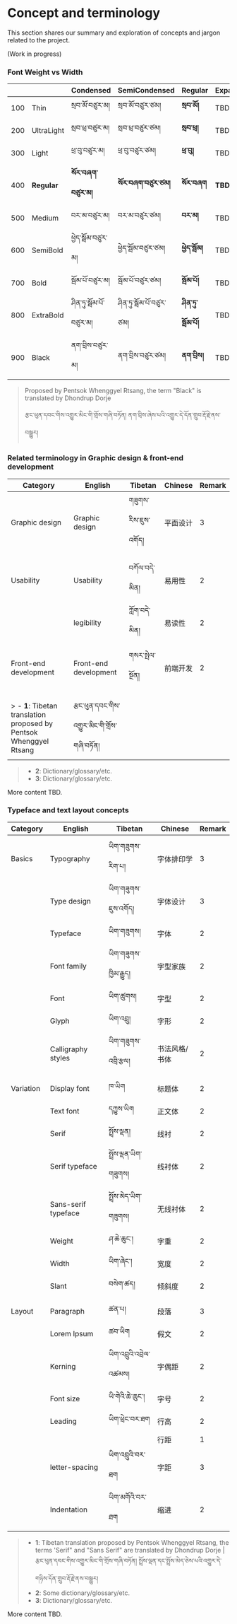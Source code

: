 
# Concept and terminology

This section shares our summary and exploration of concepts and jargon related to the project.

(Work in progress)


### Font **Weight** vs **Width**

|    |            |Condensed    |SemiCondensed |Regular    |Expanded    |
|----|------------|--------------|-------------|-----------|------------|
|100 |Thin	      |སྲབ་མོ་བཙུར་མ།      |སྲབ་མོ་བཙུར་ཙམ།     |**སྲབ་མོ།**     |TBD        |
|200 |UltraLight  |སྲབ་ཕྲ་བཙུར་མ།      |སྲབ་ཕྲ་བཙུར་ཙམ།     |**སྲབ་ཕྲ།**    |TBD        |
|300 |Light       |ཕྲ་བུ་བཙུར་མ།       |ཕྲ་བུ་བཙུར་ཙམ།      |**ཕྲ་བུ།**     |TBD        |
|400 |**Regular** |**སོར་བཞག་བཙུར་མ།** |**སོར་བཞག་བཙུར་ཙམ།** |**སོར་བཞག**   |**TBD**  |
|500 |Medium      |བར་མ་བཙུར་མ།      |བར་མ་བཙུར་ཙམ།     |**བར་མ།**    |TBD        |
|600 |SemiBold    |ཕྱེད་སྦོམ་བཙུར་མ།     |ཕྱེད་སྦོམ་བཙུར་ཙམ།    |**ཕྱེད་སྦོམ།**   |TBD        |
|700 |Bold        |སྦོམ་པོ་བཙུར་མ།      |སྦོམ་པོ་བཙུར་ཙམ།     |**སྦོམ་པོ།**    |TBD        |
|800 |ExtraBold   |ཤིན་ཏུ་སྦོམ་པོ་བཙུར་མ།   |ཤིན་ཏུ་སྦོམ་པོ་བཙུར་ཙམ།  |**ཤིན་ཏུ་སྦོམ་པོ།** |TBD        |
|900 |Black       |ནག་བྲིས་བཙུར་མ།      |ནག་བྲིས་བཙུར་ཙམ།     |**ནག་བྲིས།**    |TBD        |

> Proposed by Pentsok Whenggyel Rtsang, the term "Black" is translated by Dhondrup Dorje
>  
>  རྩང་ཕུན་དབང་གིས་འགྱུར་མིང་གི་གྲོས་གཞི་བཏོན། ནག་བྲིས་ཞེས་པའི་འགྱུར་དེ་དོན་གྲུབ་རྡོ་རྗེ་ནས་བསྒྱུར། 

### Related terminology in Graphic design & front-end development

|Category       |English       |Tibetan       |Chinese      |Remark    |
|-------------- |--------------|--------------|-------------|-----------|
|Graphic design |Graphic design|གཟུགས་རིས་ཇུས་འགོད།   |平面设计       |3        |
|               |              |          |          |           |
|               |              |          |          |           |
|Usability      |Usability     |བཀོལ་བདེ་མིན།   | 易用性          |2       |
|               |legibility    |ཀློག་བདེ་མིན།    | 易读性   |2           |
|               |             |          |          |           |
|Front-end development|Front-end development |གསར་སྤེལ་སྔོན།               |前端开发      |2        |
|               |          |          |          |           |
|               |          |          |          |           |
|               |          |          |          |           |
> - **1**: Tibetan translation proposed by Pentsok Whenggyel Rtsang | རྩང་ཕུན་དབང་གིས་འགྱུར་མིང་གི་གྲོས་གཞི་བཏོན།
> - **2**: Dictionary/glossary/etc.
> - **3**: Dictionary/glossary/etc.

More content TBD.


### Typeface and text layout concepts

|Category     |English     |Tibetan       |Chinese      |Remark    |
|------------|-------------|--------------|-------------|-----------|
|            |     	      |     	      |     	      |     |
|Basics   	 |Typography   |ཡིག་གཟུགས་རིག་པ།     	|字体排印学      |3     |
|            |Type design  |ཡིག་གཟུགས་ཇུས་འགོད། |字体设计        |3     |
|            |Typeface		|ཡིག་གཟུགས།     	|字体     	      |2     |
|            |Font family  	|ཡིག་གཟུགས་ཁྱིམ་རྒྱུད།  |字型家族         |2     |
|            |Font			|ཡིག་ཚུགས།     	      |字型     	       |2     |
|            |Glyph 	      |ཡིག་འབྲུ།     	   |字形   	       |2     |
|            |Calligraphy styles |ཡིག་གཟུགས་འབྲི་རྩལ།   |书法风格/书体    |2     |
|            |     	      |     	      |     	      |     |
|Variation   |Display font |ཁ་ཡིག        |标题体          |2     |
|            |Text font    |དཀྱུས་ཡིག     |正文体           |2    |
|            |Serif        |སྤྲོས་ལྡན།     	      |线衬   	      |2    |
|            |Serif typeface |སྤྲོས་ལྡན་ཡིག་གཟུགས།    |线衬体         |2    |
|            |Sans-serif typeface|སྤྲོས་མེད་ཡིག་གཟུགས། |无线衬体       |2     |
|            |Weight     		 |ཤ་ཆེ་ཆུང་།     	    |字重 	      |2     |
|            |Width     	   |ཡིག་ཞེང་།     	    |宽度     	  |2     |
|            |Slant     	   |བསེག་ཚད།     	|倾斜度    	  |2     |
|            |     	      |     	      |     	      |     |
|Layout		 |Paragraph	  |ཚན་པ།     	      |段落     	      |3     |
|            |Lorem Ipsum  |ཚབ་ཡིག     	 |假文	          |2     |
|            |Kerning     |ཡིག་འབྲུའི་འབྲེལ་འཚམས། |字偶距     	  |2     |
|            |Font size   |ཡི་གེའི་ཆེ་ཆུང་།     |字号     	      |2     |
|            |Leading     |ཡིག་ཕྲེང་བར་ཐག     |行高     	      |2     |
|            |     	      |     	      |行距     	      |1     |
|            |letter-spacing |ཡིག་འབྲུའི་བར་ཐག     |字距     	    |3     |
|            |Indentation |ཡིག་མགོའི་བར་ཐག    |缩进     	      |2     |


> - **1**: Tibetan translation proposed by Pentsok Whenggyel Rtsang, the terms 'Serif" and "Sans Serif" are translated by Dhondrup Dorje | རྩང་ཕུན་དབང་གིས་འགྱུར་མིང་གི་གྲོས་གཞི་བཏོན། སྤྲོས་ལྡན་དང་སྤྲོས་མེད་ཅེས་པའི་འགྱུར་དེ་གཉིས་དོན་གྲུབ་རྡོ་རྗེ་ནས་བསྒྱུར། 
> - **2**: Some dictionary/glossary/etc.
> - **3**: Dictionary/glossary/etc.

More content TBD.




